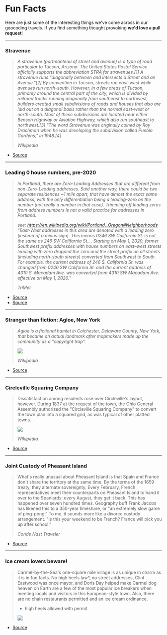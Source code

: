 # Fun Facts

Here are just some of the interesting things we've come across in our geocoding travels.
If you find something thought provoking **we'd love a pull request**!

-----

### Stravenue

> *A stravenue (portmanteau of street and avenue) is a type of road particular to Tucson, Arizona. The United States Postal Service officially supports the abbreviation STRA for stravenues.[1] A stravenue runs "diagonally between and intersects a Street and an Avenue."[2] By convention in Tucson, streets run east-west while avenues run north-south. However, in a few areas of Tucson, primarily around the central part of the city, which is divided by railroad tracks running diagonally from southeast to northwest, builders created small subdivisions of roads and houses that also are laid out on a diagonal basis rather than the normal east-west or north-south. Most of these subdivisions are located near either Benson Highway or Aviation Highway, which also run southeast to northwest.[3] "The word Stravenue was originally coined by Roy Drachman when he was developing the subdivision called Pueblo Gardens," in 1948.[4]*
>
> *Wikipedia*

- [Source](https://en.m.wikipedia.org/wiki/Stravenue)

-----

### Leading 0 house numbers, pre-2020

> *In Portland, there are Zero-Leading Addresses that are different from non-Zero-Leading addresses. Said another way, there could be two separate residences ~1 mile apart, that have almost the exact same address, with the only differentiation being a leading-zero on the number (not really a number in that case). Trimming off leading zeros from address numbers is not a valid practice for addresses in Portland.*
>
> *see: https://en.wikipedia.org/wiki/Portland,_Oregon#Neighborhoods “East-West addresses in this area are denoted with a leading zero (instead of a minus sign). This means 0246 SW California St. is not the same as 246 SW California St.... Starting on May 1, 2020, former Southwest prefix addresses with house numbers on east–west streets leading with zero dropped the zero and the street prefix on all streets (including north–south streets) converted from Southwest to South. For example, the current address of 246 S. California St. was changed from 0246 SW California St. and the current address of 4310 S. Macadam Ave. was converted from 4310 SW Macadam Ave. effective on May 1, 2020."*
>
> *TriMet*

- [Source](https://github.com/pelias/pelias/issues/524)
- [Source](https://en.wikipedia.org/wiki/Portland,_Oregon#Neighborhoods)

-----

### Stranger than fiction: Agloe, New York

> *Agloe is a fictional hamlet in Colchester, Delaware County, New York, that became an actual landmark after mapmakers made up the community as a "copyright trap".*
>
> ![](https://upload.wikimedia.org/wikipedia/en/4/40/FictionalAgloeNewYork.PNG)
>
> *Wikipedia*

- [Source](https://en.wikipedia.org/wiki/Agloe,_New_York)

-----

### Circleville Squaring Company 

> Dissatisfaction among residents rose over Circleville's layout, however. During 1837 at the request of the town, the Ohio General Assembly authorized the "Circleville Squaring Company" to convert the town plan into a squared grid, as was typical of other platted towns. 
>
> ![](https://upload.wikimedia.org/wikipedia/en/thumb/5/53/CirclevilleOhioSeal.png/100px-CirclevilleOhioSeal.png)
>
> *Wikipedia*

- [Source](https://en.wikipedia.org/wiki/Circleville,_Ohio)

-----

### Joint Custody of Pheasant Island

>What's really unusual about Pheasant Island is that Spain and France don't share the territory at the same time. By the terms of the 1659 treaty, they alternate sovereignty. Every February, French representatives meet their counterparts on Pheasant Island to hand it over to the Spaniards; every August, they get it back. This has happened over seven hundred times. Geography buff Frank Jacobs has likened this to a 350-year timeshare, or "an extremely slow game of ping-pong." To me, it sounds more like a divorce custody arrangement. "Is this your weekend to be French? France will pick you up after school."
>
> *Conde Nast Traveler*

- [Source](http://www.cntraveler.com/story/why-pheasant-island-is-sometimes-in-france-sometimes-in-spain)

-----

### Ice cream lovers beware!

> Carmel-by-the-Sea's one-square mile village is as unique in charm as it is in fun facts. No high heels law*, no street addresses, Clint Eastwood was once mayor, and Doris Day helped make Carmel dog heaven on Earth are a few of the most popular ice breakers when meeting locals and visitors in this European-style town.
> Also, there are no chain restaurants permitted and an ice cream ordinance.
>
> * high heels allowed with permit
>
> ![](https://www.carmelcalifornia.com/webart/map3_sm.jpg)

- [Source](http://www.carmelcalifornia.com/fun-facts-about-carmel.htm?PageSpeed=noscript)
